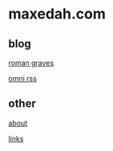 # maxedah.com

## blog

[roman graves](blog/roman-graves.html)

[omni rss](blog/omni-rss.html)

## other

[about](about.html)

[links](links.html)

